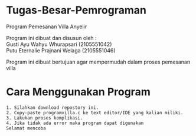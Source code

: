 # Tugas-Besar-Pemrograman

Program Pemesanan Villa Anyelir

Program ini dibuat dan disusun oleh :  
Gusti Ayu Wahyu Whurapsari (2105551042)  
Putu Eternalie Prajnani Welaga (2105551046)  
  
  Program ini dibuat bertujuan agar mempermudah dalam proses pemesanan villa
  # Cara Menggunakan Program  
    1. Silahkan download repostory ini.  
    2. Copy-paste programvilla.c ke text editor/IDE yang kalian miliki.  
    3. Lakukan proses komplikasi.  
    4. Jika tidak ada error maka program dapat digunakan  
    Selamat mencoba


